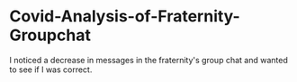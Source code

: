 # Covid-Analysis-of-Fraternity-Groupchat
I noticed a decrease in messages in the fraternity's group chat and wanted to see if I was correct.
